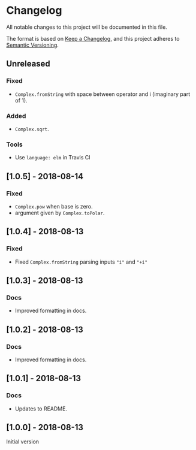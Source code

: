 # Changelog

All notable changes to this project will be documented in this file.

The format is based on [Keep a Changelog](https://keepachangelog.com/en/1.0.0/),
and this project adheres to [Semantic Versioning](https://semver.org/spec/v2.0.0.html).

## Unreleased

### Fixed

- `Complex.fromString` with space between operator and i (imaginary part of 1).

### Added

- `Complex.sqrt`.

### Tools

- Use `language: elm` in Travis CI

## [1.0.5] - 2018-08-14

### Fixed

- `Complex.pow` when base is zero.
- argument given by `Complex.toPolar`.

## [1.0.4] - 2018-08-13

### Fixed

- Fixed `Complex.fromString` parsing inputs `"i"` and `"+i"`

## [1.0.3] - 2018-08-13

### Docs

- Improved formatting in docs.

## [1.0.2] - 2018-08-13

### Docs

- Improved formatting in docs.

## [1.0.1] - 2018-08-13

### Docs

- Updates to README.

## [1.0.0] - 2018-08-13

Initial version